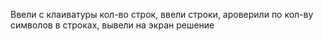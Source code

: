 Ввели с клаиватуры кол-во строк, ввели строки, ароверили по кол-ву символов в строках, вывели на экран решение
